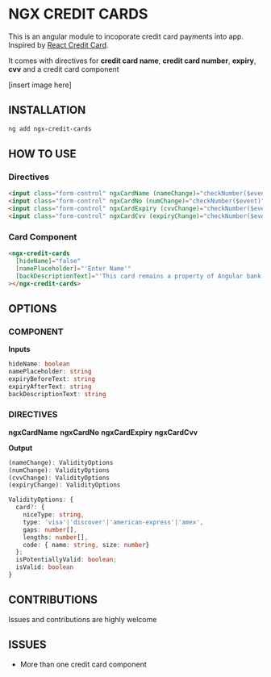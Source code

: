 # NGX CREDIT CARDS

This is an angular module to incoporate credit card payments into app. Inspired by [React Credit Card](https://github.com/medipass/react-creditcard).

It comes with directives for **credit card name**, **credit card number**, **expiry**, **cvv** and a credit card component

[insert image here]

## INSTALLATION
```sh
ng add ngx-credit-cards
```

## HOW TO USE

### Directives
```html
<input class="form-control" ngxCardName (nameChange)="checkNumber($event)" type="text">
<input class="form-control" ngxCardNo (numChange)="checkNumber($event)" type="text">
<input class="form-control" ngxCardExpiry (cvvChange)="checkNumber($event)" type="text">
<input class="form-control" ngxCardCvv (expiryChange)="checkNumber($event)" type="text">
```

### Card Component

```html
<ngx-credit-cards
  [hideName]="false"
  [namePlaceholder]="'Enter Name'"
  [backDescriptionText]="'This card remains a property of Angular bank'"
></ngx-credit-cards>
```

## OPTIONS

### COMPONENT
**Inputs**
```ts
hideName: boolean
namePlaceholder: string
expiryBeforeText: string
expiryAfterText: string
backDescriptionText: string
```

### DIRECTIVES
**ngxCardName**
**ngxCardNo**
**ngxCardExpiry**
**ngxCardCvv**

**Output**
```ts
(nameChange): ValidityOptions
(numChange): ValidityOptions
(cvvChange): ValidityOptions
(expiryChange): ValidityOptions

ValidityOptions: {
  card?: {
    niceType: string,
    type: 'visa'|'discover'|'american-express'|'amex',
    gaps: number[],
    lengths: number[],
    code: { name: string, size: number}
  };
  isPotentiallyValid: boolean;
  isValid: boolean
}
```

## CONTRIBUTIONS
Issues and contributions are highly welcome

## ISSUES
- More than one credit card component
